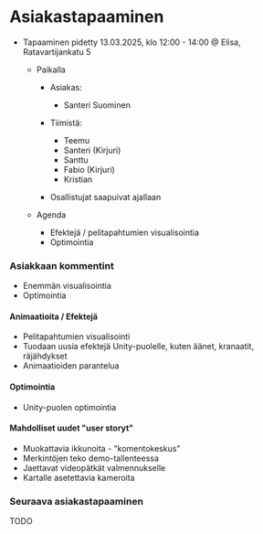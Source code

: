 # Asiakastapaaminen

- Tapaaminen pidetty 13.03.2025, klo 12:00 - 14:00 @ Elisa, Ratavartijankatu 5
    
    - Paikalla
        - Asiakas:
            - Santeri Suominen

        - Tiimistä:
            - Teemu
            - Santeri (Kirjuri)
            - Santtu
            - Fabio (Kirjuri)
            - Kristian

        - Osallistujat saapuivat ajallaan

    - Agenda
        - Efektejä / pelitapahtumien visualisointia
        - Optimointia

### Asiakkaan kommentint
- Enemmän visualisointia
- Optimointia

#### Animaatioita / Efektejä
- Pelitapahtumien visualisointi
- Tuodaan uusia efektejä Unity-puolelle, kuten äänet, kranaatit, räjähdykset
- Animaatioiden parantelua
    
#### Optimointia
- Unity-puolen optimointia

#### Mahdolliset uudet "user storyt"

- Muokattavia ikkunoita - "komentokeskus"
- Merkintöjen teko demo-tallenteessa
- Jaettavat videopätkät valmennukselle
- Kartalle asetettavia kameroita

### Seuraava asiakastapaaminen
TODO

